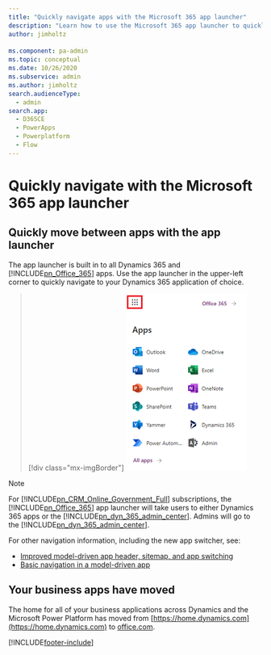 ```yaml
---
title: "Quickly navigate apps with the Microsoft 365 app launcher"
description: "Learn how to use the Microsoft 365 app launcher to quickly move between Microsoft Dynamics 365 and Microsoft 365 apps." 
author: jimholtz

ms.component: pa-admin
ms.topic: conceptual
ms.date: 10/26/2020
ms.subservice: admin
ms.author: jimholtz
search.audienceType: 
  - admin
search.app:
  - D365CE
  - PowerApps
  - Powerplatform
  - Flow
---
```

# Quickly navigate with the Microsoft 365 app launcher

<a name="BKMK_AppLauncher"></a>   
## Quickly move between apps with the app launcher  
The app launcher is built in to all Dynamics 365 and [!INCLUDE[pn_Office_365](../includes/pn-office-365.md)] apps. Use the app launcher in the upper-left corner to quickly navigate to your Dynamics 365 application of choice.  
 
 > [!div class="mx-imgBorder"]
 > ![Microsoft 365 app launcher.](../admin/media/new-office-365-app-launcher.png "Microsoft 365 app launcher")  

  
> [!NOTE]
>  For [!INCLUDE[pn_CRM_Online_Government_Full](../includes/pn-crm-online-government-full.md)] subscriptions, the [!INCLUDE[pn_Office_365](../includes/pn-office-365.md)] app launcher will take users to either Dynamics 365 apps or the [!INCLUDE[pn_dyn_365_admin_center](../includes/pn-dyn-365-admin-center.md)]. Admins will go to the [!INCLUDE[pn_dyn_365_admin_center](../includes/pn-dyn-365-admin-center.md)].  

  
For other navigation information, including the new app switcher, see:
- [Improved model-driven app header, sitemap, and app switching](/power-platform-release-plan/2020wave2/power-apps/improved-model-driven-app-header-sitemap-app-switching)
- [Basic navigation in a model-driven app](/powerapps/user/navigation)

## Your business apps have moved
The home for all of your business applications across Dynamics and the Microsoft Power Platform has moved from [https://home.dynamics.com](https://home.dynamics.com) to [office.com](https://office.com/apps). 






[!INCLUDE[footer-include](../includes/footer-banner.md)]